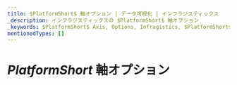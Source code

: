 ```yaml
---
title: $PlatformShort$ 軸オプション | データ可視化 | インフラジスティックス
_description: インフラジスティックスの $PlatformShort$ 軸オプション
_keywords: $PlatformShort$ Axis, Options, Infragistics, $PlatformShort$ 軸, オプション, インフラジスティックス
mentionedTypes: []
---
```


# $PlatformShort$ 軸オプション


<!-- talk about axis titles, labels, ranges, scales (log)

TODO combine

category-chart-axis-options.md
data-chart-axis-settings.md
-->